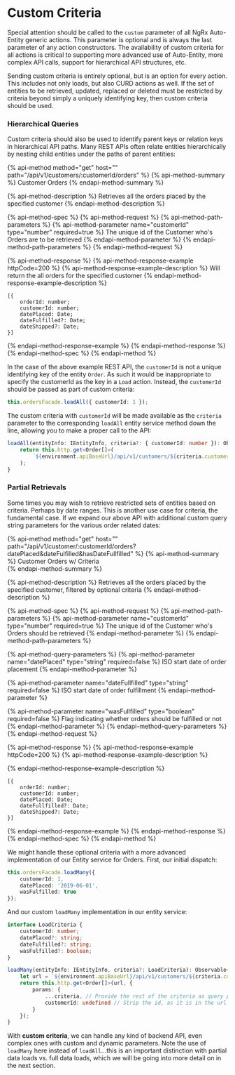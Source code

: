 # Custom Criteria

Special attention should be called to the `custom` parameter of all NgRx Auto-Entity generic actions. This parameter is optional and is always the last parameter of any action constructors. The availability of custom criteria for all actions is critical to supporting more advanced use of Auto-Entity, more complex API calls, support for hierarchical API structures, etc.

Sending custom criteria is entirely optional, but is an option for every action. This includes not only loads, but also CURD actions as well. If the set of entities to be retrieved, updated, replaced or deleted must be restricted by criteria beyond simply a uniquely identifying key, then custom criteria should be used. 

### Hierarchical Queries

Custom criteria should also be used to identify parent keys or relation keys in hierarchical API paths. Many REST APIs often relate entities hierarchically by nesting child entities under the paths of parent entities:

{% api-method method="get" host="" path="/api/v1/customers/:customerId/orders" %}
{% api-method-summary %}
Customer Orders
{% endapi-method-summary %}

{% api-method-description %}
Retrieves all the orders placed by the specified customer 
{% endapi-method-description %}

{% api-method-spec %}
{% api-method-request %}
{% api-method-path-parameters %}
{% api-method-parameter name="customerId" type="number" required=true %}
The unique id of the Customer who's Orders are to be retrieved
{% endapi-method-parameter %}
{% endapi-method-path-parameters %}
{% endapi-method-request %}

{% api-method-response %}
{% api-method-response-example httpCode=200 %}
{% api-method-response-example-description %}
Will return the all orders for the specified customer 
{% endapi-method-response-example-description %}

```
[{
    orderId: number;
    customerId: number;
    datePlaced: Date;
    dateFulfilled?: Date;
    dateShipped?: Date;
}]
```
{% endapi-method-response-example %}
{% endapi-method-response %}
{% endapi-method-spec %}
{% endapi-method %}

In the case of the above example REST API, the `customerId` is not a unique identifying key of the entity `Order`. As such it would be inappropriate to specify the customerId as the key in a `Load` action. Instead, the `customerId` should be passed as part of custom criteria:

```typescript
this.ordersFacade.loadAll({ customerId: 1 });
```

The custom criteria with `customerId` will be made available as the `criteria` parameter to the corresponding `loadAll` entity service method down the line, allowing you to make a proper call to the API:

```typescript
loadAll(entityInfo: IEntityInfo, criteria?: { customerId: number }): Observable<Order[]> {
    return this.http.get<Order[]>(
        `${environment.apiBaseUrl}/api/v1/customers/${criteria.customerId}/orders`
    );
}
```

### Partial Retrievals

Some times you may wish to retrieve restricted sets of entities based on criteria. Perhaps by date ranges. This is another use case for criteria, the fundamental case. If we expand our above API with additional custom query string parameters for the various order related dates:

{% api-method method="get" host="" path="/api/v1/customer/:customerId/orders?datePlaced&dateFulfilled&hasDateFullfilled" %}
{% api-method-summary %}
Customer Orders w/ Criteria  
{% endapi-method-summary %}

{% api-method-description %}
Retrieves all the orders placed by the specified customer, filtered by optional criteria
{% endapi-method-description %}

{% api-method-spec %}
{% api-method-request %}
{% api-method-path-parameters %}
{% api-method-parameter name="customerId" type="number" required=true %}
The unique id of the Customer who's Orders should be retrieved
{% endapi-method-parameter %}
{% endapi-method-path-parameters %}

{% api-method-query-parameters %}
{% api-method-parameter name="datePlaced" type="string" required=false %}
ISO start date of order placement
{% endapi-method-parameter %}

{% api-method-parameter name="dateFullfilled" type="string" required=false %}
ISO start date of order fulfillment
{% endapi-method-parameter %}

{% api-method-parameter name="wasFullfilled" type="boolean" required=false %}
Flag indicating whether orders should be fulfilled or not
{% endapi-method-parameter %}
{% endapi-method-query-parameters %}
{% endapi-method-request %}

{% api-method-response %}
{% api-method-response-example httpCode=200 %}
{% api-method-response-example-description %}

{% endapi-method-response-example-description %}

```
[{
    orderId: number;
    customerId: number;
    datePlaced: Date;
    dateFullfilled?: Date;
    dateShipped?: Date;
}]
```
{% endapi-method-response-example %}
{% endapi-method-response %}
{% endapi-method-spec %}
{% endapi-method %}

We might handle these optional criteria with a more advanced implementation of our Entity service for Orders. First, our initial dispatch:

```typescript
this.ordersFacade.loadMany({ 
    customerId: 1, 
    datePlaced: '2019-06-01', 
    wasFulfilled: true 
});
```

And our custom `loadMany` implementation in our entity service:

```typescript
interface LoadCriteria {
    customerId: number;
    datePlaced?: string;
    dateFulfilled?: string;
    wasFulfilled?: boolean;
}

loadMany(entityInfo: IEntityInfo, criteria?: LoadCriteria): Observable<Order[]> {
    let url = `${environment.apiBaseUrl}/api/v1/customers/${criteria.customerId}/orders`;
    return this.http.get<Order[]>(url, {
        params: {
            ...criteria, // Provide the rest of the criteria as query parameters
            customerId: undefined // Strip the id, as it is in the url
        }
    });
}
```

With **custom criteria**, we can handle any kind of backend API, even complex ones with custom and dynamic parameters. Note the use of `loadMany` here instead of `loadAll`...this is an important distinction with partial data loads vs. full data loads, which we will be going into more detail on in the next section.

